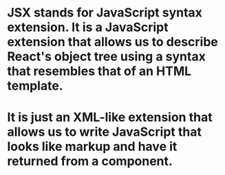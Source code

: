 # JSX stands for JavaScript syntax extension. It is a JavaScript extension that allows us to describe React's object tree using a syntax that resembles that of an HTML template. 
# It is just an XML-like extension that allows us to write JavaScript that looks like markup and have it returned from a component.
